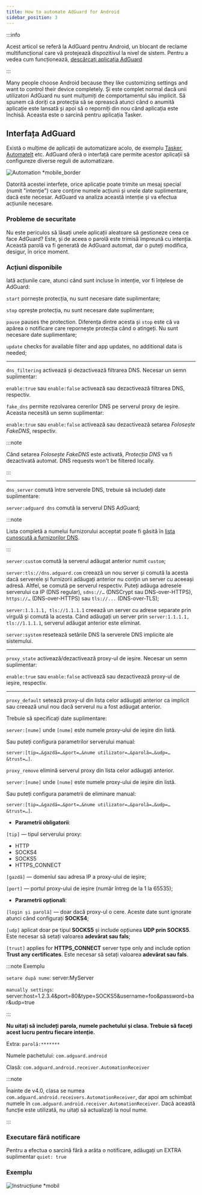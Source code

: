 ```yaml
---
title: How to automate AdGuard for Android
sidebar_position: 3
---
```


:::info

Acest articol se referă la AdGuard pentru Android, un blocant de reclame multifuncțional care vă protejează dispozitivul la nivel de sistem. Pentru a vedea cum funcționează, [descărcați aplicația AdGuard](https://agrd.io/download-kb-adblock)

:::

Many people choose Android because they like customizing settings and want to control their device completely. Și este complet normal dacă unii utilizatori AdGuard nu sunt mulțumiți de comportamentul său implicit. Să spunem că doriți ca protecția să se oprească atunci când o anumită aplicație este lansată și apoi să o reporniți din nou când aplicația este închisă. Aceasta este o sarcină pentru aplicația Tasker.

## Interfața AdGuard

Există o mulțime de aplicații de automatizare acolo, de exemplu [Tasker](https://play.google.com/store/apps/details?id=net.dinglisch.android.taskerm&noprocess), [AutomateIt](https://play.google.com/store/apps/details?id=AutomateIt.mainPackage&noprocess) etc. AdGuard oferă o interfață care permite acestor aplicații să configureze diverse reguli de automatizare.

![Automation *mobile_border](https://cdn.adtidy.org/blog/new/mmwmfautomation.jpg)

Datorită acestei interfețe, orice aplicație poate trimite un mesaj special (numit "intenție") care conține numele acțiunii și unele date suplimentare, dacă este necesar. AdGuard va analiza această intenție și va efectua acțiunile necesare.

### Probleme de securitate

Nu este periculos să lăsați unele aplicații aleatoare să gestioneze ceea ce face AdGuard? Este, și de aceea o parolă este trimisă împreună cu intenția. Această parolă va fi generată de AdGuard automat, dar o puteți modifica, desigur, în orice moment.

### Acțiuni disponibile

Iată acțiunile care, atunci când sunt incluse în intenție, vor fi înțelese de AdGuard:

`start` pornește protecția, nu sunt necesare date suplimentare;

`stop` oprește protecția, nu sunt necesare date suplimentare;

`pause` pauses the protection. Diferența dintre acesta și `stop` este că va apărea o notificare care repornește protecția când o atingeți. Nu sunt necesare date suplimentare;

`update` checks for available filter and app updates, no additional data is needed;

-----

`dns_filtering` activează și dezactivează filtrarea DNS. Necesar un semn suplimentar:

`enable:true` sau `enable:false` activează sau dezactivează filtrarea DNS, respectiv.

`fake_dns` permite rezolvarea cererilor DNS pe serverul proxy de ieșire. Aceasta necesită un semn suplimentar:

`enable:true` sau `enable:false` activează sau dezactivează setarea *Folosește FakeDNS*, respectiv.

:::note

Când setarea *Folosește FakeDNS* este activată, *Protecția DNS* va fi dezactivată automat. DNS requests won't be filtered locally.

:::

-----

`dns_server` comută între serverele DNS, trebuie să includeți date suplimentare:

 `server:adguard dns` comută la serverul DNS AdGuard;

:::note

Lista completă a numelui furnizorului acceptat poate fi găsită în [lista cunoscută a furnizorilor DNS](https://adguard-dns.io/kb/general/dns-providers/).

:::

 `server:custom` comută la serverul adăugat anterior numit `custom`;

 `server:tls://dns.adguard.com` creează un nou server și comută la acesta dacă serverele și furnizorii adăugați anterior nu conțin un server cu aceeași adresă. Altfel, se comută pe serverul respectiv. Puteți adăuga adresele serverului ca IP (DNS regular), `sdns://…` (DNSCrypt sau DNS-over-HTTPS), `https://…` (DNS-over-HTTPS) sau `tls://...` (DNS-over-TLS);

 `server:1.1.1.1, tls://1.1.1.1` creează un server cu adrese separate prin virgulă și comută la acesta. Când adăugați un server prin `server:1.1.1.1, tls://1.1.1.1`, serverul adăugat anterior este eliminat.

 `server:system` resetează setările DNS la serverele DNS implicite ale sistemului.

 -----

`proxy_state` activează/dezactivează proxy-ul de ieșire. Necesar un semn suplimentar:

`enable:true` sau `enable:false` activează sau dezactivează proxy-ul de ieșire, respectiv.

-----

`proxy_default` setează proxy-ul din lista celor adăugați anterior ca implicit sau creează unul nou dacă serverul nu a fost adăugat anterior.

Trebuie să specificați date suplimentare:

`server:[nume]` unde `[nume]` este numele proxy-ului de ieșire din listă.

Sau puteți configura parametrilor serverului manual:

`server:[tip=…&gazdă=…&port=…&nume utilizator=…&parolă=…&udp=…&trust=…]`.

`proxy_remove` elimină serverul proxy din lista celor adăugați anterior.

`server:[nume]` unde `[nume]` este numele proxy-ului de ieșire din listă.

Sau puteți configura parametrii de eliminare manual:

`server:[tip=…&gazdă=…&port=…&nume utilizator=…&parolă=…&udp=…&trust=…]`.

- **Parametrii obligatorii**:

`[tip]` — tipul serverului proxy:

- HTTP
- SOCKS4
- SOCKS5
- HTTPS_CONNECT

`[gazdă]` — domeniul sau adresa IP a proxy-ului de ieșire;

`[port]` — portul proxy-ului de ieșire (număr întreg de la 1 la 65535);

- **Parametrii opționali**:

 `[login și parolă]` — doar dacă proxy-ul o cere. Aceste date sunt ignorate atunci când configurați **SOCKS4**;

 `[udp]` aplicat doar pe tipul **SOCKS5** și include opțiunea **UDP prin SOCKS5**. Este necesar să setați valoarea **adevărat sau fals**;

 `[trust]` applies for **HTTPS_CONNECT** server type only and include option **Trust any certificates**. Este necesar să setați valoarea **adevărat sau fals**.

:::note Exemplu

`setare după nume`: server:MyServer

`manually settings`: server:host=1.2.3.4&port=80&type=SOCKS5&username=foo&password=bar&udp=true

:::

**Nu uitați să includeți parola, numele pachetului și clasa. Trebuie să faceți acest lucru pentru fiecare intenție.**

Extra: `parolă:*******`

Numele pachetului: `com.adguard.android`

Clasă: `com.adguard.android.receiver.AutomationReceiver`

:::note

Înainte de v4.0, clasa se numea `com.adguard.android.receivers.AutomationReceiver`, dar apoi am schimbat numele în `com.adguard.android.receiver.AutomationReceiver`. Dacă această funcție este utilizată, nu uitați să actualizați la noul nume.

:::

### Executare fără notificare

Pentru a efectua o sarcină fără a arăta o notificare, adăugați un EXTRA suplimentar `quiet: true`

### Exemplu

![Instrucțiune *mobil](https://cdn.adtidy.org/content/kb/ad_blocker/android/solving_problems/tasker/automation2.png)

